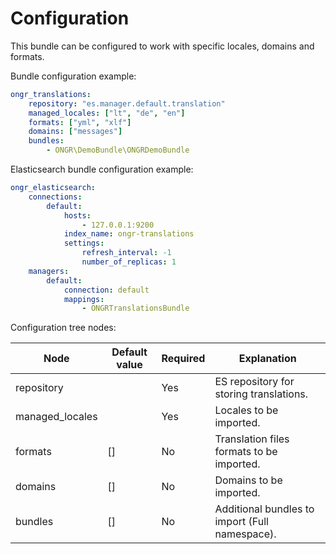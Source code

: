 Configuration
===

This bundle can be configured to work with specific locales, domains and
formats.

Bundle configuration example:

```yml
ongr_translations:
    repository: "es.manager.default.translation"
    managed_locales: ["lt", "de", "en"]
    formats: ["yml", "xlf"]
    domains: ["messages"]
    bundles:
        - ONGR\DemoBundle\ONGRDemoBundle
```

Elasticsearch bundle configuration example:

```yml
ongr_elasticsearch:
    connections:
        default:
            hosts:
                - 127.0.0.1:9200
            index_name: ongr-translations
            settings:
                refresh_interval: -1
                number_of_replicas: 1
    managers:
        default:
            connection: default
            mappings:
                - ONGRTranslationsBundle
```

Configuration tree nodes:

| Node            | Default value | Required | Explanation
|-----------------|---------------|----------|------------
| repository      |               | Yes      | ES repository for storing translations.
| managed_locales |               | Yes      | Locales to be imported.
| formats         | []            | No       | Translation files formats to be imported.
| domains         | []            | No       | Domains to be imported.
| bundles         | []            | No       | Additional bundles to import (Full namespace).
